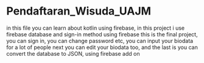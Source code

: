 # Pendaftaran_Wisuda_UAJM
in this file you can learn about kotlin using firebase, in this project i use firebase database and sign-in method using firebase
this is the final project, you can sign in, you can change password etc, you can input your biodata for a lot of people
next you can edit your biodata too, and the last is you can convert the database to JSON, using firebase add on
